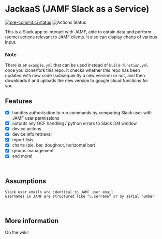 # JackaaS (JAMF Slack as a Service)

[![pre-commit.ci status](https://results.pre-commit.ci/badge/github/humanendpoint/JackaaS/main.svg)](https://results.pre-commit.ci/latest/github/humanendpoint/JackaaS/main)
![Actions Status](https://github.com/humanendpoint/JackaaS/actions/workflows/build-function.yml/badge.svg)

This is a Slack app to interact with JAMF, able to obtain data and perform (some) actions relevant to JAMF clients. 
It also can display charts of various input.
<br>

### Note

There is an `example.yml` that can be used instead of `build-function.yml` once you clone/fork this repo.
It checks whether *this* repo has been updated with new code (subsequently a new version) or not, and then downloads it and uploads the new version to google cloud functions for you.
<br>

## Features

- [x] handles authorization to run commands by comparing Slack user with JAMF user permissions
- [x] outputs any GCF handling / python errors to Slack DM window
- [x] device actions
- [x] device info retrieval
- [x] report lists
- [x] charts (pie, bar, doughnut, horizontal bar)
- [x] groups management <br>
- [x] and more!
<br>

## Assumptions

    Slack user emails are identical to JAMF user email
    usernames in JAMF are structured like “u.sername” or by serial number
<br>

## More information

On the wiki!
